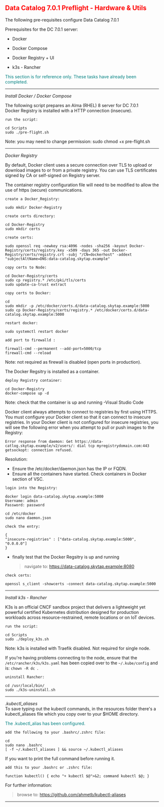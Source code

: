 ## <font color='red'>Data Catalog 7.0.1 Preflight - Hardware & Utils</font>  

The following pre-requisites configure Data Catalog 7.0.1

Prerequisites for the DC 7.0.1 server:
* Docker
* Docker Compose
* Docker Registry + UI 

* k3s - Rancher

<font color='teal'>This section is for reference only. These tasks have already been completed.</font>

---

<em>Install Docker / Docker Compose</em>

The following script prepares an Alma (RHEL) 8 server for DC 7.0.1  
Docker Registry is installed with a HTTP connection (insecure).

``run the script:``
```
cd Scripts
sudo ./pre-flight.sh
```
Note: you may need to change permission: sudo chmod +x pre-flight.sh

--- 

<em>Docker Registry</em>

By default, Docker client uses a secure connection over TLS to upload or download images to or from a private registry. You can use TLS certificates signed by CA or self-signed on Registry server.

The container registry configuration file will need to be modified to allow the use of https (secure) communications.

``create a Docker_Registry:``
```
sudo mkdir Docker-Registry
```

``create certs directory:``
```
cd Docker-Registry
sudo mkdir certs
```

``create certs:``
```
sudo openssl req -newkey rsa:4096 -nodes -sha256 -keyout Docker-Registry/certs/registry.key -x509 -days 365 -out Docker-Registry/certs/registry.crt -subj "/CN=dockerhost" -addext "subjectAltName=DNS:data-catalog.skytap.example"
```

``copy certs to Node:``
```
cd Docker-Registry/certs
sudo cp registry.* /etc/pki/tls/certs
sudo update-ca-trust extract
```

``copy certs to Docker:``
```
cd
sudo mkdir -p /etc/docker/certs.d/data-catalog.skytap.example:5000
sudo cp Docker-Registry/certs/registry.* /etc/docker/certs.d/data-catalog.skytap.example:5000
```

``restart docker:``
```
sudo systemctl restart docker
```

``add port to firewalld :``
```
firewall-cmd --permanent --add-port=5000/tcp
firewall-cmd --reload
```
Note: not required as firewall is disabled (open ports in production).

The Docker Regsitry is installed as a container.

``deploy Registry container:``
```
cd Docker-Registry
docker-compose up -d
```
Note: check that the container is up and running -Visual Studio Code

Docker client always attempts to connect to registries by first using HTTPS. You must configure your Docker client so that it can connect to insecure registries. In your Docker client is not configured for insecure registries, you will see the following error when you attempt to pull or push images to the Registry:  

``Error response from daemon: Get https://data-catlog.skytap.example/v2/users/: dial tcp myregistrydomain.com:443 getsockopt: connection refused.``

Resolution: 
* Ensure the /etc/docker/daemon.json has the IP or FQDN. 
* Ensure all the containers have started. Check containers in Docker section of VSC.

``login into the Registry:``
```
docker login data-catalog.skytap.example:5000
Username: admin
Password: password  
```

```
cd /etc/docker
sudo nano daemon.json
```

``check the entry:``
```
{
"insecure-registries" : ["data-catalog.skytap.example:5000", "0.0.0.0"]
}
```

* finally test that the Docker Regsitry is up and running

  > navigate to: https://data-catalog.skytap.example:8080


``check certs:``
```
openssl s_client -showcerts -connect data-catalog.skytap.example:5000
```

---

<em>Install k3s - Rancher</em> 

K3s is an official CNCF sandbox project that delivers a lightweight yet powerful certified Kubernetes distribution designed for production workloads across resource-restrained, remote locations or on IoT devices.

``run the script:``
```
cd Scripts
sudo ./deploy_k3s.sh
```
Note: k3s is installed with Traefik disabled. Not required for single node.

If you're having problems connecting to the node, ensure that the ``/etc/rancher/k3s/k3s.yaml`` has been copied over to the ``~/.kube/config`` and is: ``chown -R dc ``. 


``uninstall Rancher:``
```
cd /usr/local/bin/
sudo ./k3s-uninstall.sh
```

---


<em>.kubectl_aliases</em>  
To save typing out the kubectl commands, in the resources folder there's a kubectl_aliases file which you copy over to your $HOME directory.

<font color='teal'>The .kubectl_alias has been configured.</font>

``add the following to your .bashrc/.zshrc file:``
```
cd 
sudo nano .bashrc
[ -f ~/.kubectl_aliases ] && source ~/.kubectl_aliases
```

If you want to print the full command before running it.   

``add this to your .bashrc or .zshrc file:``
```
function kubectl() { echo "+ kubectl $@">&2; command kubectl $@; }
```

For further information:

> browse to: https://github.com/ahmetb/kubectl-aliases

--- 